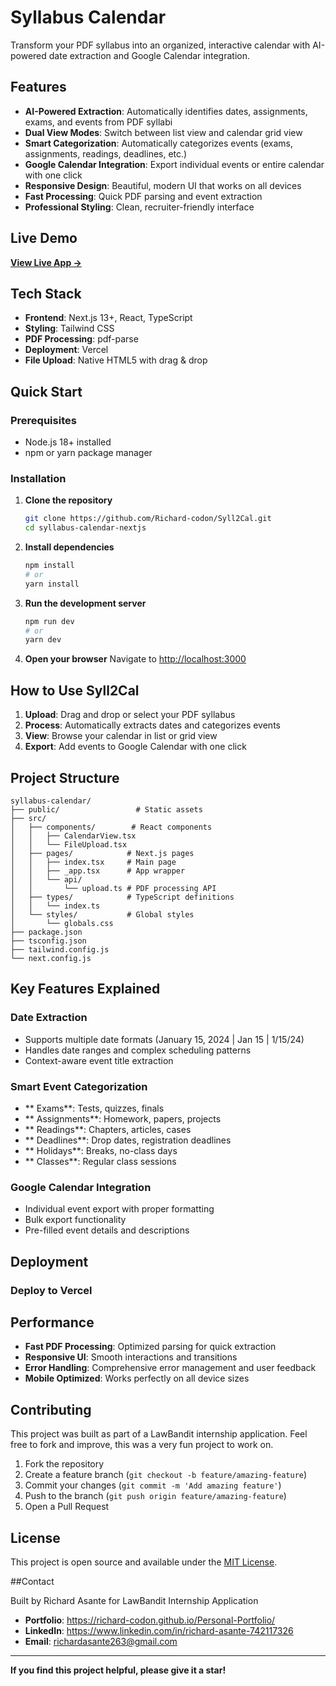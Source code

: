 # Syllabus Calendar

Transform your PDF syllabus into an organized, interactive calendar with AI-powered date extraction and Google Calendar integration.

## Features

- **AI-Powered Extraction**: Automatically identifies dates, assignments, exams, and events from PDF syllabi
- **Dual View Modes**: Switch between list view and calendar grid view
- **Smart Categorization**: Automatically categorizes events (exams, assignments, readings, deadlines, etc.)
- **Google Calendar Integration**: Export individual events or entire calendar with one click
- **Responsive Design**: Beautiful, modern UI that works on all devices
- **Fast Processing**: Quick PDF parsing and event extraction
- **Professional Styling**: Clean, recruiter-friendly interface

## Live Demo

**[View Live App →](https://your-vercel-deployment-url.vercel.app)**

## Tech Stack

- **Frontend**: Next.js 13+, React, TypeScript
- **Styling**: Tailwind CSS
- **PDF Processing**: pdf-parse
- **Deployment**: Vercel
- **File Upload**: Native HTML5 with drag & drop

## Quick Start

### Prerequisites

- Node.js 18+ installed
- npm or yarn package manager

### Installation

1. **Clone the repository**

   ```bash
   git clone https://github.com/Richard-codon/Syll2Cal.git
   cd syllabus-calendar-nextjs
   ```

2. **Install dependencies**

   ```bash
   npm install
   # or
   yarn install
   ```

3. **Run the development server**

   ```bash
   npm run dev
   # or
   yarn dev
   ```

4. **Open your browser**
   Navigate to [http://localhost:3000](http://localhost:3000)

## How to Use Syll2Cal

1. **Upload**: Drag and drop or select your PDF syllabus
2. **Process**: Automatically extracts dates and categorizes events
3. **View**: Browse your calendar in list or grid view
4. **Export**: Add events to Google Calendar with one click

## Project Structure

```
syllabus-calendar/
├── public/                 # Static assets
├── src/
│   ├── components/        # React components
│   │   ├── CalendarView.tsx
│   │   └── FileUpload.tsx
│   ├── pages/            # Next.js pages
│   │   ├── index.tsx     # Main page
│   │   ├── _app.tsx      # App wrapper
│   │   └── api/
│   │       └── upload.ts # PDF processing API
│   ├── types/            # TypeScript definitions
│   │   └── index.ts
│   └── styles/           # Global styles
│       └── globals.css
├── package.json
├── tsconfig.json
├── tailwind.config.js
└── next.config.js
```

## Key Features Explained

### Date Extraction

- Supports multiple date formats (January 15, 2024 | Jan 15 | 1/15/24)
- Handles date ranges and complex scheduling patterns
- Context-aware event title extraction

### Smart Event Categorization

- ** Exams**: Tests, quizzes, finals
- ** Assignments**: Homework, papers, projects
- ** Readings**: Chapters, articles, cases
- ** Deadlines**: Drop dates, registration deadlines
- ** Holidays**: Breaks, no-class days
- ** Classes**: Regular class sessions

### Google Calendar Integration

- Individual event export with proper formatting
- Bulk export functionality
- Pre-filled event details and descriptions

## Deployment

### Deploy to Vercel

## Performance

- **Fast PDF Processing**: Optimized parsing for quick extraction
- **Responsive UI**: Smooth interactions and transitions
- **Error Handling**: Comprehensive error management and user feedback
- **Mobile Optimized**: Works perfectly on all device sizes

## Contributing

This project was built as part of a LawBandit internship application. Feel free to fork and improve, this was a very fun project to work on.

1. Fork the repository
2. Create a feature branch (`git checkout -b feature/amazing-feature`)
3. Commit your changes (`git commit -m 'Add amazing feature'`)
4. Push to the branch (`git push origin feature/amazing-feature`)
5. Open a Pull Request

## License

This project is open source and available under the [MIT License](LICENSE).

##Contact

Built by Richard Asante for LawBandit Internship Application

- **Portfolio**: https://richard-codon.github.io/Personal-Portfolio/
- **LinkedIn**: https://www.linkedin.com/in/richard-asante-742117326
- **Email**: richardasante263@gmail.com

---

**If you find this project helpful, please give it a star!**
